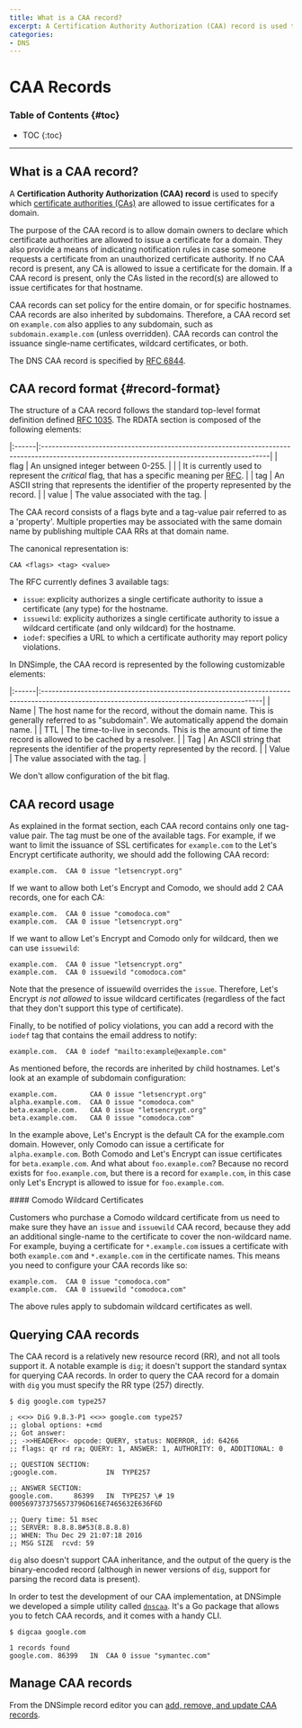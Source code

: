 ```yaml
---
title: What is a CAA record?
excerpt: A Certification Authority Authorization (CAA) record is used to specify which certificate authorities (CAs) are allowed to issue certificates for a domain.
categories:
- DNS
---
```


# CAA Records

### Table of Contents {#toc}

* TOC
{:toc}

---

## What is a CAA record?

A **Certification Authority Authorization (CAA) record** is used to specify which [certificate authorities (CAs)](/articles/what-is-certificate-authority/) are allowed to issue certificates for a domain.

The purpose of the CAA record is to allow domain owners to declare which certificate authorities are allowed to issue a certificate for a domain. They also provide a means of indicating notification rules in case someone requests a certificate from an unauthorized certificate authority. If no CAA record is present, any CA is allowed to issue a certificate for the domain. If a CAA record is present, only the CAs listed in the record(s) are allowed to issue certificates for that hostname.

CAA records can set policy for the entire domain, or for specific hostnames. CAA records are also inherited by subdomains. Therefore, a CAA record set on `example.com` also applies to any subdomain, such as `subdomain.example.com` (unless overridden). CAA records can control the issuance single-name certificates, wildcard certificates, or both.

The DNS CAA record is specified by [RFC 6844](https://tools.ietf.org/html/rfc6844).


## CAA record format {#record-format}

The structure of a CAA record follows the standard top-level format definition defined [RFC 1035](https://tools.ietf.org/html/rfc1035#section-3.2.1). The RDATA section is composed of the following elements:

|:------|:---------------------------------------------------------------------------------------------------------------------------------------------|
| flag  | An unsigned integer between 0-255.                                                                                                           |
|       | It is currently used to represent the _critical_ flag, that has a specific meaning per [RFC](https://tools.ietf.org/html/rfc6844#section-3). |
| tag   | An ASCII string that represents the identifier of the property represented by the record.                                                    |
| value | The value associated with the tag.                                                                                                           |

The CAA record consists of a flags byte and a tag-value pair referred to as a 'property'. Multiple properties may be associated with the same domain name by publishing multiple CAA RRs at that domain name.

The canonical representation is:

```
CAA <flags> <tag> <value>
```

The RFC currently defines 3 available tags:

- `issue`: explicity authorizes a single certificate authority to issue a certificate (any type) for the hostname.
- `issuewild`: explicity authorizes a single certificate authority to issue a wildcard certificate (and only wildcard) for the hostname.
- `iodef`: specifies a URL to which a certificate authority may report policy violations.

In DNSimple, the CAA record is represented by the following customizable elements:

|:------|:-------------------------------------------------------------------------------------------------------------------------------------------|
| Name  | The host name for the record, without the domain name. This is generally referred to as "subdomain". We automatically append the domain name. |
| TTL   | The time-to-live in seconds. This is the amount of time the record is allowed to be cached by a resolver.                                  |
| Tag   | An ASCII string that represents the identifier of the property represented by the record.                                                  |
| Value | The value associated with the tag.                                                                                                         |

<info>
We don't allow configuration of the bit flag.
</info>


## CAA record usage

As explained in the format section, each CAA record contains only one tag-value pair. The tag must be one of the available tags. For example, if we want to limit the issuance of SSL certificates for `example.com` to the Let's Encrypt certificate authority, we should add the following CAA record:

```
example.com.  CAA 0 issue "letsencrypt.org"
```

If we want to allow both Let's Encrypt and Comodo, we should add 2 CAA records, one for each CA:

```
example.com.  CAA 0 issue "comodoca.com"
example.com.  CAA 0 issue "letsencrypt.org"
```

If we want to allow Let's Encrypt and Comodo only for wildcard, then we can use `issuewild`:

```
example.com.  CAA 0 issue "letsencrypt.org"
example.com.  CAA 0 issuewild "comodoca.com"
```

Note that the presence of issuewild overrides the `issue`. Therefore, Let's Encrypt _is not allowed_ to issue wildcard certificates (regardless of the fact that they don't support this type of certificate).

Finally, to be notified of policy violations, you can add a record with the `iodef` tag that contains the email address to notify:

```
example.com.  CAA 0 iodef "mailto:example@example.com"
```

As mentioned before, the records are inherited by child hostnames. Let's look at an example of subdomain configuration:

```
example.com.        CAA 0 issue "letsencrypt.org"
alpha.example.com.  CAA 0 issue "comodoca.com"
beta.example.com.   CAA 0 issue "letsencrypt.org"
beta.example.com.   CAA 0 issue "comodoca.com"
```

In the example above, Let's Encrypt is the default CA for the example.com domain. However, only Comodo can issue a certificate for `alpha.example.com`. Both Comodo and Let's Encrypt can issue certificates for `beta.example.com`. And what about `foo.example.com`? Because no record exists for `foo.example.com`, but there is a record for `example.com`, in this case only Let's Encrypt is allowed to issue for `foo.example.com`.

<note>
#### Comodo Wildcard Certificates

Customers who purchase a Comodo wildcard certificate from us need to make sure they have an `issue` and `issuewild` CAA record, because they add an additional single-name to the certificate to cover the non-wildcard name. For example, buying a certificate for `*.example.com` issues a certificate with both `example.com` and `*.example.com` in the certificate names. This means you need to configure your CAA records like so:

    example.com.  CAA 0 issue "comodoca.com"
    example.com.  CAA 0 issuewild "comodoca.com"

The above rules apply to subdomain wildcard certificates as well.
</note>


## Querying CAA records

The CAA record is a relatively new resource record (RR), and not all tools support it. A notable example is `dig`; it doesn't support the standard syntax for querying CAA records. In order to query the CAA record for a domain with `dig` you must specify the RR type (257) directly.

```
$ dig google.com type257

; <<>> DiG 9.8.3-P1 <<>> google.com type257
;; global options: +cmd
;; Got answer:
;; ->>HEADER<<- opcode: QUERY, status: NOERROR, id: 64266
;; flags: qr rd ra; QUERY: 1, ANSWER: 1, AUTHORITY: 0, ADDITIONAL: 0

;; QUESTION SECTION:
;google.com.            IN  TYPE257

;; ANSWER SECTION:
google.com.     86399   IN  TYPE257 \# 19 0005697373756573796D616E7465632E636F6D

;; Query time: 51 msec
;; SERVER: 8.8.8.8#53(8.8.8.8)
;; WHEN: Thu Dec 29 21:07:18 2016
;; MSG SIZE  rcvd: 59
```

`dig` also doesn't support CAA inheritance, and the output of the query is the binary-encoded record (although in newer versions of `dig`, support for parsing the record data is present).

In order to test the development of our CAA implementation, at DNSimple we developed a simple utility called [`dnscaa`](https://github.com/weppos/dnscaa). It's a Go package that allows you to fetch CAA records, and it comes with a handy CLI.

```
$ digcaa google.com

1 records found
google.com. 86399   IN  CAA 0 issue "symantec.com"
```


## Manage CAA records

From the DNSimple record editor you can [add, remove, and update CAA records](/articles/manage-caa-record).
